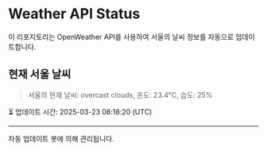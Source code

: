 
# Weather API Status

이 리포지토리는 OpenWeather API를 사용하여 서울의 날씨 정보를 자동으로 업데이트합니다.

## 현재 서울 날씨
> 서울의 현재 날씨: overcast clouds, 온도: 23.4°C, 습도: 25%

⏳ 업데이트 시간: 2025-03-23 08:18:20 (UTC)

---
자동 업데이트 봇에 의해 관리됩니다.
